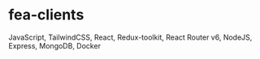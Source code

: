# fea-clients
JavaScript, TailwindCSS, React, Redux-toolkit, React Router v6, NodeJS, Express, MongoDB, Docker
